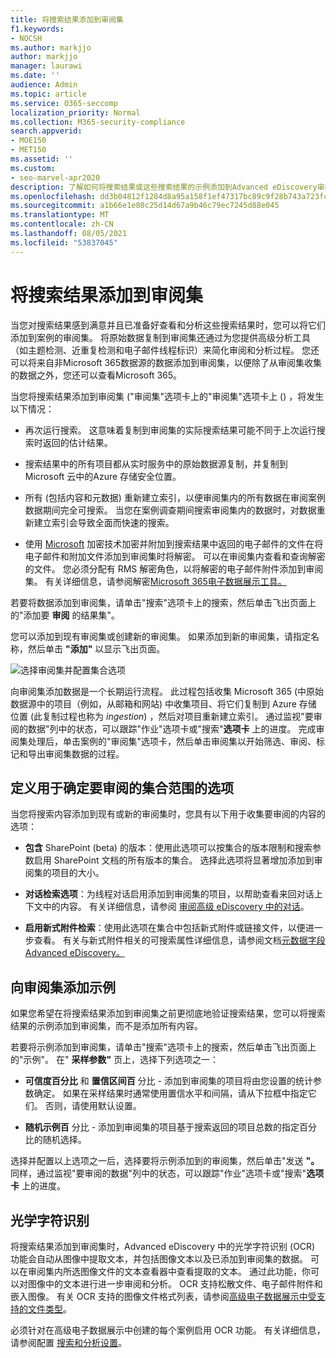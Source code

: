 ```yaml
---
title: 将搜索结果添加到审阅集
f1.keywords:
- NOCSH
ms.author: markjjo
author: markjjo
manager: laurawi
ms.date: ''
audience: Admin
ms.topic: article
ms.service: O365-seccomp
localization_priority: Normal
ms.collection: M365-security-compliance
search.appverid:
- MOE150
- MET150
ms.assetid: ''
ms.custom:
- seo-marvel-apr2020
description: 了解如何将搜索结果或这些搜索结果的示例添加到Advanced eDiscovery审阅集。
ms.openlocfilehash: dd3b04812f1284d8a95a158f1ef47317bc89c9f28b743a723fc8d21287116e48
ms.sourcegitcommit: a1b66e1e80c25d14d67a9b46c79ec7245d88e045
ms.translationtype: MT
ms.contentlocale: zh-CN
ms.lasthandoff: 08/05/2021
ms.locfileid: "53837045"
---
```

# <a name="add-search-results-to-a-review-set"></a>将搜索结果添加到审阅集

当您对搜索结果感到满意并且已准备好查看和分析这些搜索结果时，您可以将它们添加到案例的审阅集。 将原始数据复制到审阅集还通过为您提供高级分析工具（如主题检测、近重复检测和电子邮件线程标识）来简化审阅和分析过程。 您还可以将来自非Microsoft 365数据源的数据添加到审阅集，以便除了从审阅集收集的数据之外，您还可以查看Microsoft 365。

当您将搜索结果添加到审阅集 ("审阅集"选项卡上的"审阅集"选项卡上 () ，将发生以下情况：

- 再次运行搜索。 这意味着复制到审阅集的实际搜索结果可能不同于上次运行搜索时返回的估计结果。

- 搜索结果中的所有项目都从实时服务中的原始数据源复制，并复制到 Microsoft 云中的Azure 存储安全位置。

- 所有 (包括内容和元数据) 重新建立索引，以便审阅集内的所有数据在审阅案例数据期间完全可搜索。 当您在案例调查期间搜索审阅集内的数据时，对数据重新建立索引会导致全面而快速的搜索。

- 使用 [Microsoft](encryption.md) 加密技术加密并附加到搜索结果中返回的电子邮件的文件在将电子邮件和附加文件添加到审阅集时将解密。 可以在审阅集内查看和查询解密的文件。 您必须分配有 RMS 解密角色，以将解密的电子邮件附件添加到审阅集。 有关详细信息，请参阅解密[Microsoft 365电子数据展示工具。](ediscovery-decryption.md)

若要将数据添加到审阅集，请单击"搜索"选项卡上的搜索，然后单击飞出页面上的"添加要 **审阅** 的结果集"。

您可以添加到现有审阅集或创建新的审阅集。  如果添加到新的审阅集，请指定名称，然后单击 **"添加"** 以显示飞出页面。

![选择审阅集并配置集合选项](../media/AeD_AddToReviewSet.png)

向审阅集添加数据是一个长期运行流程。 此过程包括收集 Microsoft 365 (中原始数据源中的项目（例如，从邮箱和网站) 中收集项目、将它们复制到 Azure 存储 位置 (此复制过程也称为 *ingestion*) ，然后对项目重新建立索引。 通过监视"要审阅的数据"列中的状态，可以跟踪"作业"选项卡或"搜索"**选项卡** 上的进度。 完成审阅集处理后，单击案例的"审阅集"选项卡，然后单击审阅集以开始筛选、审阅、标记和导出审阅集数据的过程。

## <a name="define-options-to-scope-your-collection-for-review"></a>定义用于确定要审阅的集合范围的选项

当您将搜索内容添加到现有或新的审阅集时，您具有以下用于收集要审阅的内容的选项：

- **包含** SharePoint (beta) 的版本：使用此选项可以按集合的版本限制和搜索参数启用 SharePoint 文档的所有版本的集合。 选择此选项将显著增加添加到审阅集的项目的大小。

- **对话检索选项**：为线程对话启用添加到审阅集的项目，以帮助查看来回对话上下文中的内容。 有关详细信息，请参阅 [审阅高级 eDiscovery 中的对话](conversation-review-sets.md)。

- **启用新式附件检索**：使用此选项在集合中包括新式附件或链接文件，以便进一步查看。 有关与新式附件相关的可搜索属性详细信息，请参阅文档[元数据字段Advanced eDiscovery。](document-metadata-fields-in-Advanced-eDiscovery.md)

## <a name="add-a-sample-to-a-review-set"></a>向审阅集添加示例

如果您希望在将搜索结果添加到审阅集之前更彻底地验证搜索结果，您可以将搜索结果的示例添加到审阅集，而不是添加所有内容。

若要将示例添加到审阅集，请单击"搜索"选项卡上的搜索，然后单击飞出页面上的"示例"。 在" **采样参数"** 页上，选择下列选项之一：

- **可信度百分比** 和 **置信区间百** 分比 - 添加到审阅集的项目将由您设置的统计参数确定。 如果在采样结果时通常使用置信水平和间隔，请从下拉框中指定它们。 否则，请使用默认设置。

- **随机示例百** 分比 - 添加到审阅集的项目基于搜索返回的项目总数的指定百分比的随机选择。

选择并配置以上选项之一后，选择要将示例添加到的审阅集，然后单击"发送 **"。** 同样，通过监视"要审阅的数据"列中的状态，可以跟踪"作业"选项卡或"搜索"**选项卡** 上的进度。

## <a name="optical-character-recognition"></a>光学字符识别

将搜索结果添加到审阅集时，Advanced eDiscovery 中的光学字符识别 (OCR) 功能会自动从图像中提取文本，并包括图像文本以及已添加到审阅集的数据。 可以在审阅集内所选图像文件的文本查看器中查看提取的文本。 通过此功能，你可以对图像中的文本进行进一步审阅和分析。 OCR 支持松散文件、电子邮件附件和嵌入图像。 有关 OCR 支持的图像文件格式列表，请参阅[高级电子数据展示中受支持的文件类型](supported-filetypes-ediscovery20.md#image)。

必须针对在高级电子数据展示中创建的每个案例启用 OCR 功能。 有关详细信息，请参阅配置 [搜索和分析设置](configure-search-and-analytics-settings-in-advanced-ediscovery.md#optical-character-recognition-ocr)。

